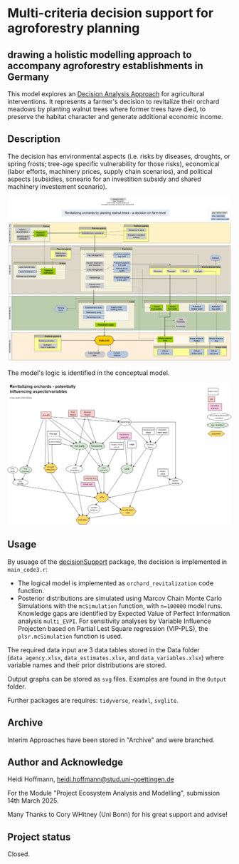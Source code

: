 # Multi-criteria decision support for agroforestry planning 
## drawing a holistic modelling approach to accompany agroforestry establishments in Germany

This model explores an [Decision Analysis Approach](https://doi.org/10.1186/s43170-023-00151-9) for agricultural interventions. 
It represents a farmer's decision to revitalize their orchard meadows by planting walnut trees where former trees have died, to preserve the habitat character and generate additional economic income.

## Description
The decision has environmental aspects (i.e. risks by diseases, droughts, or spring frosts; tree-age specific vulnerability for those risks), economical (labor efforts, machinery prices, supply chain scenarios), and political aspects (subsidies, scneario for an investition subsidy and shared machinery investement scenario). 


![decision model](Supplements/4_second_conc_model_refined.jpg "Interim decision model")


The model's logic is identified in the conceptual model. 


![conceptual model](Supplements/2_influencing_factors.png "Interim conceptual model")


## Usage

By usuage of the [decisionSupport](https://cran.r-project.org/web/packages/decisionSupport/index.html) package, the decision is implemented in `main_code3.r`:
* The logical model is implemented as `orchard_revitalization` code function.
* Posterior distributions are simulated using Marcov Chain Monte Carlo Simulations with the `mcSimulation` function, with `n=100000` model runs.
Knowledge gaps are identified by Expected Value of Perfect Information analysis `multi_EVPI`. For sensitivity analyses by Variable Influence Projecten based on Partial Lest Square regression (VIP-PLS), the `plsr.mcSimulation` function is used.

The required data input are 3 data tables stored in the Data folder (`data_agency.xlsx`, `data_estimates.xlsx`, and `data_variables.xlsx`) where variable names and their prior distributions are stored.

Output graphs can be stored as `svg` files. Examples are found in the `Output` folder. 

Further packages are requires: `tidyverse`, `readxl`, `svglite`.

## Archive
Interim Approaches have been stored in "Archive" and were branched. 

## Author and Acknowledge
Heidi Hoffmann, heidi.hoffmann@stud.uni-goettingen.de

For the Module "Project Ecosystem Analysis and Modelling", submission 14th March 2025.

Many Thanks to Cory WHitney (Uni Bonn) for his great support and advise!


## Project status
Closed.
